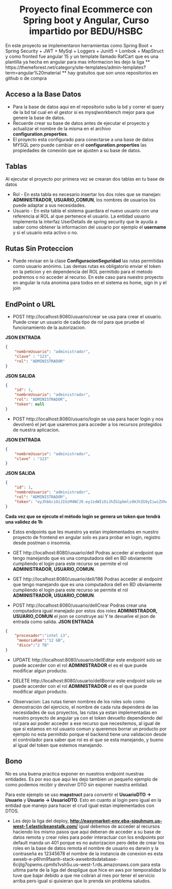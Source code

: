 
<h1 align="center"> Proyecto final Ecommerce con Spring boot y Angular, Curso impartido por BEDU/HSBC </h1>
En este proyecto se implementaron herramientas como Spring Boot + Spring Security + JWT + MySql + Loggers + Junit5 + Lombok + MapStruct y como fronted fue angular 15 y un template llamado RafCart que es una plantilla ya hecha en angular para mas informacion les dejo la liga ** https://themeforest.net/category/site-templates/admin-templates?term=angular%20material ** hay gratuitos que son unos repositorios en github o de compra

## Acceso a la Base Datos 
* Para la base de datos aqui en el repositorio subo la bd y correr el query de la bd tal cual en el gestor si es mysqlworkbench mejor para que genere la base de datos.
* Recuerde crear su base de datos antes de ejecutar el proyecto y actualizar el nombre de la misma en el archivo **configuration.properties**. 
* El proyecto esta configurado para conectarse a una base de datos MYSQL pero puede cambiar en el **configuration.properties** las propiedades de conexión que se ajusten a su base de datos. 


## Tablas

Al ejecutar el proyecto por primera vez se crearan dos tablas en tu base de datos
* Rol - En esta tabla es necesario insertar los dos roles que se manejan: **ADMINISTRADOR, USUARIO_COMUN**, los nombres de usuarios los puede adaptar a sus necesidades.
* Usuario - En esta tabla el sistema guardara el nuevo usuario con una referencia al ROL al que pertenece el usuario. La entidad usuario implementa la interfaz UserDetails de spring security que le ayuda a saber como obtener la informacion del usuario por ejemplo el **username** y si el usuario esta activo o no. 

## Rutas Sin Proteccion
* Puede revisar en la clase **ConfiguracionSeguridad** las rutas permitidas como usuario anónimo. Las demas rutas es obligatorio enviar el token en la peticion y en dependencia del ROL permitido para el metodo podremos o no acceder al recurso. En este caso para nuestro proyecto en angular la ruta anonima para todos en el sistema es home, sign in y el join 
## EndPoint o URL

* POST http://localhost:8080/usuario/crear se usa para crear el usuario. Puede crear un usuario de cada tipo de rol para que pruebe el funcionamiento de la autorizacion.

**JSON ENTRADA**
```json
{
    "nombreUsuario": "administrador",
    "clave" : "123",
    "rol": "ADMINISTRADOR"
}
```

**JSON SALIDA**
```json
{
    "id": 1,
    "nombreUsuario": "administrador",
    "rol": "ADMINISTRADOR",
    "token": null
}
```

* POST http://localhost:8080/usuario/login se usa para hacer login y nos devolveró el jwt que usaremos para acceder a los recursos protegidos de nuestra aplicacion.

**JSON ENTRADA**
```json
{
    "nombreUsuario": "administrador",
    "clave" : "123"
}
```

**JSON SALIDA**
```json
{
    "id": 1,
    "nombreUsuario": "administrador",
    "rol": "ADMINISTRADOR",
    "token": "eyJhbGciOiJIUzM4NCJ9.eyJzdWIiOiJhZG1pbmlzdHJhZG9yIiwiZXhwIjoxNjc1NTcwOTkzfQ.TdjXBEVgSxsPvScrQwhs3Fuwj-bTo_KO3LYckXJ0Fsoi_rDfA9KHPf9w0wdFEA7a"
}
```
**Cada vez que se ejecute el método login se genera un token que tendrá una validez de 1h**
* Estos endpoints que les muestro ya estan implementados en nuestro proyecto de frontend en angular solo es para probar en login, registro desde postman o insomnia.

* GET http://localhost:8080/usuario/dell Podras acceder al endpoint que tengo manejando que es una computadora dell en BD obviamente cumpliendo el login para este recurso se permite el rol **ADMINISTRADOR, USUARIO_COMUN**.
* GET http://localhost:8080/usuario/dell/186  Podras acceder al endpoint que tengo manejando que es una computadora dell en BD obviamente cumpliendo el login para este recurso se permite el rol **ADMINISTRADOR, USUARIO_COMUN**.
* POST http://localhost:8080/usuario/dellCrear Podras crear una computadora igual manejado por estos dos roles **ADMINISTRADOR, USUARIO_COMUN** el json se construye asi Y te devuelve el json de entrada como salida.
**JSON ENTRADA**
```json
{
    "procesador":"intel i3",
     "memoriaRam":"12 GB",
     "disco":"2 TB"
}
```

* UPDATE http://localhost:8080/usuario/dellEditar este endpoint solo se puede accerder con el rol **ADMINISTRADOR** el es el que puede modificar algun producto.
* DELETE http://localhost:8080/usuario/dellBorrar este endpoint solo se puede accerder con el rol **ADMINISTRADOR** el es el que puede modificar algun producto.

* Observacion: Las rutas tienen nombres de los roles solo como demostración del ejercicio, el nombre de cada ruta dependerá de las necesidades de sus proyectos, las rutas ya estan implementadas en nuestro proyecto de angular ya con el token devuelto dependiendo del rol para asi poder acceder a ese recurso que necesitemos, al igual de que si estamos en rol usuario comun y queremos borrar un producto por ejemplo no esta permitido porque el backend tiene una validacion desde el controlador para saber que rol es el que se esta manejando, y bueno al igual del token que estemos manejando.

## Bono

No es una buena practica exponer en nuestros endpoint nuestras entidades. Es por eso que aqui les dejo tambien un pequeño ejemplo de como podemos
recibir y devolver DTO sin exponer nuestra entidad.

Para este ejemplo se uso **mapstruct** para convertir el **UsuarioDTO -> Usuario** y **Usuario -> UsuarioDTO**. Esto en cuanto al login pero igual en la entidad que manejo para hacer el crud igual estan implementados con DTOS.

* Les dejo la liga del deploy, **http://easymarket-env.eba-sjquhnum.us-west-1.elasticbeanstalk.com/** igual debemos de acceder al recursos haciendo los mismo pasos que aqui deberan de acceder a su base de datos remota y crear roles para poder interactuar con los endpoints por default manda un 401 porque es no autorizacion pero debe de crear los roles en la base de datos remota el nombre
de usuario es darwin y la contraseña es 12345678 el nombre de la instancia de conexion es esta awseb-e-p6hm9faanh-stack-awsebrdsdatabase-6cijtg7opwms.cpmlls1vsh5u.us-west-1.rds.amazonaws.com para esta ultima parte de la liga del despligue que hice en aws por temporalidad lo tuve que bajar debido a que me cobran al mes por tener el servicio arriba pero igual si quisieran que lo prenda sin problema saludos.

